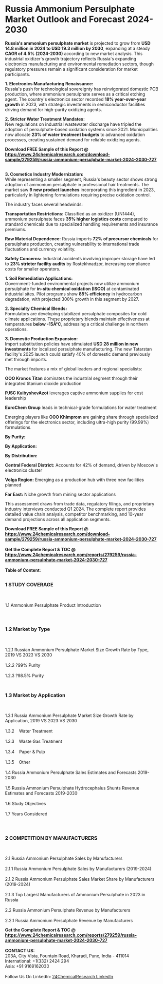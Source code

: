 <h1>Russia Ammonium Persulphate Market Outlook and Forecast 2024-2030</h1><p><strong>Russia's ammonium persulphate market</strong> is projected to grow from <strong>USD 14.8 million in 2024 to USD 19.3 million by 2030</strong>, expanding at a steady <strong>CAGR of 4.5% (2024-2030)</strong> according to new market analysis. This industrial oxidizer's growth trajectory reflects Russia's expanding electronics manufacturing and environmental remediation sectors, though regulatory pressures remain a significant consideration for market participants.</p><p><strong>1. Electronics Manufacturing Renaissance:</strong><br>
Russia's push for technological sovereignty has reinvigorated domestic PCB production, where ammonium persulphate serves as a critical etching agent. The country's electronics sector recorded <strong>18% year-over-year growth</strong> in 2023, with strategic investments in semiconductor facilities driving demand for high-purity oxidizing agents.</p><p><strong>2. Stricter Water Treatment Mandates:</strong><br>
New regulations on industrial wastewater discharge have tripled the adoption of persulphate-based oxidation systems since 2021. Municipalities now allocate <strong>23% of water treatment budgets</strong> to advanced oxidation processes, creating sustained demand for reliable oxidizing agents.</p><div><b>Download FREE Sample of this Report @ 
            <a href="https://www.24chemicalresearch.com/download-sample/279259/russia-ammonium-persulphate-market-2024-2030-727">
            https://www.24chemicalresearch.com/download-sample/279259/russia-ammonium-persulphate-market-2024-2030-727</a></b></div><br><p><strong>3. Cosmetics Industry Modernization:</strong><br>
While representing a smaller segment, Russia's beauty sector shows strong adoption of ammonium persulphate in professional hair treatments. The market saw <strong>9 new product launches</strong> incorporating this ingredient in 2023, particularly in lightening formulations requiring precise oxidation control.</p><p>The industry faces several headwinds:</p><p><strong>Transportation Restrictions:</strong> Classified as an oxidizer (UN1444), ammonium persulphate faces <strong>35% higher logistics costs</strong> compared to standard chemicals due to specialized handling requirements and insurance premiums.</p><p><strong>Raw Material Dependence:</strong> Russia imports <strong>72% of precursor chemicals</strong> for persulphate production, creating vulnerability to international trade fluctuations and currency volatility.</p><p><strong>Safety Concerns:</strong> Industrial accidents involving improper storage have led to <strong>23% stricter facility audits</strong> by Rostekhnadzor, increasing compliance costs for smaller operators.</p><p><strong>1. Soil Remediation Applications:</strong><br>
Government-funded environmental projects now utilize ammonium persulphate for <strong>in-situ chemical oxidation (ISCO)</strong> at contaminated industrial sites. Pilot programs show <strong>85% efficiency</strong> in hydrocarbon degradation, with projected 300% growth in this segment by 2027.</p><p><strong>2. Specialty Chemical Blends:</strong><br>
Formulators are developing stabilized persulphate composites for cold climate applications. These proprietary blends maintain effectiveness at temperatures <strong>below -15Â°C</strong>, addressing a critical challenge in northern operations.</p><p><strong>3. Domestic Production Expansion:</strong><br>
Import substitution policies have stimulated <strong>USD 28 million in new investments</strong> for localized persulphate manufacturing. The new Tatarstan facility's 2025 launch could satisfy 40% of domestic demand previously met through imports.</p><p>The market features a mix of global leaders and regional specialists:</p><p><strong>OOO Kronos Titan</strong> dominates the industrial segment through their integrated titanium dioxide production</p><p><strong>PJSC KuibyshevAzot</strong> leverages captive ammonium supplies for cost leadership</p><p><strong>EuroChem Group</strong> leads in technical-grade formulations for water treatment</p><p>Emerging players like <strong>OOO Khimprom</strong> are gaining share through specialized offerings for the electronics sector, including ultra-high purity (99.99%) formulations.</p><p><strong>By Purity:</strong></p><p><strong>By Application:</strong></p><p><strong>By Distribution:</strong></p><p><strong>Central Federal District:</strong> Accounts for 42% of demand, driven by Moscow's electronics cluster</p><p><strong>Volga Region:</strong> Emerging as a production hub with three new facilities planned</p><p><strong>Far East:</strong> Niche growth from mining sector applications</p><p>This assessment draws from trade data, regulatory filings, and proprietary industry interviews conducted Q1 2024. The complete report provides detailed value chain analysis, competitor benchmarking, and 10-year demand projections across all application segments.</p><div><b>Download FREE Sample of this Report @ 
            <a href="https://www.24chemicalresearch.com/download-sample/279259/russia-ammonium-persulphate-market-2024-2030-727">
            https://www.24chemicalresearch.com/download-sample/279259/russia-ammonium-persulphate-market-2024-2030-727</a></b></div><br><div><b>Get the Complete Report & TOC @ 
            <a href="https://www.24chemicalresearch.com/reports/279259/russia-ammonium-persulphate-market-2024-2030-727">
            https://www.24chemicalresearch.com/reports/279259/russia-ammonium-persulphate-market-2024-2030-727</a></b></div><br>
            <b>Table of Content:</b><p><h2><span style="font-size:16px"><strong>1 STUDY COVERAGE</strong></span></h2><br />
<p>1.1 Ammonium Persulphate Product Introduction</p><br />
<h2><span style="font-size:16px"><strong>1.2 Market by Type</strong></span></h2><br />
<p>1.2.1 Russian Ammonium Persulphate Market Size Growth Rate by Type, 2019 VS 2023 VS 2030<br /><br />
1.2.2 ?99% Purity&nbsp;&nbsp; &nbsp;<br /><br />
1.2.3 ?98.5% Purity<br /><br />
<h2><span style="font-size:16px"><strong>1.3 Market by Application</strong></span></h2><br />
<p>1.3.1 Russia Ammonium Persulphate Market Size Growth Rate by Application, 2019 VS 2023 VS 2030<br /><br />
1.3.2&nbsp;&nbsp; &nbsp;Water Treatment<br /><br />
1.3.3&nbsp;&nbsp; &nbsp;Waste Gas Treatment<br /><br />
1.3.4&nbsp;&nbsp; &nbsp;Paper & Pulp<br /><br />
1.3.5&nbsp;&nbsp; &nbsp;Other<br /><br />
1.4 Russia Ammonium Persulphate Sales Estimates and Forecasts 2019-2030<br /><br />
1.5 Russia Ammonium Persulphate Hydrocephalus Shunts Revenue Estimates and Forecasts 2019-2030<br /><br />
1.6 Study Objectives<br /><br />
1.7 Years Considered</p><br />
<h2><span style="font-size:16px"><strong>2 COMPETITION BY MANUFACTURERS</strong></span></h2><br />
<p>2.1 Russia Ammonium Persulphate Sales by Manufacturers<br /><br />
2.1.1 Russia Ammonium Persulphate Sales by Manufacturers (2019-2024)<br /><br />
2.1.2 Russia Ammonium Persulphate Sales Market Share by Manufacturers (2019-2024)<br /><br />
2.1.3 Top Largest Manufacturers of Ammonium Persulphate in 2023 in Russia<br /><br />
2.2 Russia Ammonium Persulphate Revenue by Manufacturers<br /><br />
2.2.1 Russia Ammonium Persulphate Revenue by Manufacturers </p><div><b>Get the Complete Report & TOC @ 
            <a href="https://www.24chemicalresearch.com/reports/279259/russia-ammonium-persulphate-market-2024-2030-727">
            https://www.24chemicalresearch.com/reports/279259/russia-ammonium-persulphate-market-2024-2030-727</a></b></div><br><b>CONTACT US:</b><br>
            203A, City Vista, Fountain Road, Kharadi, Pune, India - 411014<br>
            International: +1(332) 2424 294<br>
            Asia: +91 9169162030 <br><br>
            Follow Us On LinkedIn: <a href="https://www.linkedin.com/company/24chemicalresearch/">24ChemicalResearch LinkedIn</a>
